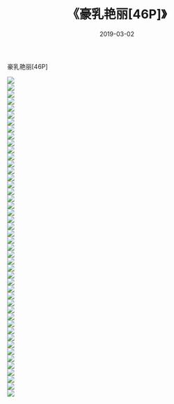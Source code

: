 ﻿---
layout: post
title:  《豪乳艳丽[46P]》
date:   2019-03-02
img: http://pic.660000.xyz/1:/性感/2019/豪乳艳丽[46P]/000.jpg
categories: [美女, 清纯, 唯美]
---

豪乳艳丽[46P]

  ![](http://pic.660000.xyz/1:/性感/2019/豪乳艳丽[46P]/001.jpg) <br> ![](http://pic.660000.xyz/1:/性感/2019/豪乳艳丽[46P]/002.jpg) <br> ![](http://pic.660000.xyz/1:/性感/2019/豪乳艳丽[46P]/003.jpg) <br> ![](http://pic.660000.xyz/1:/性感/2019/豪乳艳丽[46P]/004.jpg) <br> ![](http://pic.660000.xyz/1:/性感/2019/豪乳艳丽[46P]/005.jpg) <br> ![](http://pic.660000.xyz/1:/性感/2019/豪乳艳丽[46P]/006.jpg) <br> ![](http://pic.660000.xyz/1:/性感/2019/豪乳艳丽[46P]/007.jpg) <br> ![](http://pic.660000.xyz/1:/性感/2019/豪乳艳丽[46P]/008.jpg) <br> ![](http://pic.660000.xyz/1:/性感/2019/豪乳艳丽[46P]/009.jpg) <br> ![](http://pic.660000.xyz/1:/性感/2019/豪乳艳丽[46P]/010.jpg) <br> ![](http://pic.660000.xyz/1:/性感/2019/豪乳艳丽[46P]/011.jpg) <br> ![](http://pic.660000.xyz/1:/性感/2019/豪乳艳丽[46P]/012.jpg) <br> ![](http://pic.660000.xyz/1:/性感/2019/豪乳艳丽[46P]/013.jpg) <br> ![](http://pic.660000.xyz/1:/性感/2019/豪乳艳丽[46P]/014.jpg) <br> ![](http://pic.660000.xyz/1:/性感/2019/豪乳艳丽[46P]/015.jpg) <br> ![](http://pic.660000.xyz/1:/性感/2019/豪乳艳丽[46P]/016.jpg) <br> ![](http://pic.660000.xyz/1:/性感/2019/豪乳艳丽[46P]/017.jpg) <br> ![](http://pic.660000.xyz/1:/性感/2019/豪乳艳丽[46P]/018.jpg) <br> ![](http://pic.660000.xyz/1:/性感/2019/豪乳艳丽[46P]/019.jpg) <br> ![](http://pic.660000.xyz/1:/性感/2019/豪乳艳丽[46P]/020.jpg) <br> ![](http://pic.660000.xyz/1:/性感/2019/豪乳艳丽[46P]/021.jpg) <br> ![](http://pic.660000.xyz/1:/性感/2019/豪乳艳丽[46P]/022.jpg) <br> ![](http://pic.660000.xyz/1:/性感/2019/豪乳艳丽[46P]/023.jpg) <br> ![](http://pic.660000.xyz/1:/性感/2019/豪乳艳丽[46P]/024.jpg) <br> ![](http://pic.660000.xyz/1:/性感/2019/豪乳艳丽[46P]/025.jpg) <br> ![](http://pic.660000.xyz/1:/性感/2019/豪乳艳丽[46P]/026.jpg) <br> ![](http://pic.660000.xyz/1:/性感/2019/豪乳艳丽[46P]/027.jpg) <br> ![](http://pic.660000.xyz/1:/性感/2019/豪乳艳丽[46P]/028.jpg) <br> ![](http://pic.660000.xyz/1:/性感/2019/豪乳艳丽[46P]/029.jpg) <br> ![](http://pic.660000.xyz/1:/性感/2019/豪乳艳丽[46P]/030.jpg) <br> ![](http://pic.660000.xyz/1:/性感/2019/豪乳艳丽[46P]/031.jpg) <br> ![](http://pic.660000.xyz/1:/性感/2019/豪乳艳丽[46P]/032.jpg) <br> ![](http://pic.660000.xyz/1:/性感/2019/豪乳艳丽[46P]/033.jpg) <br> ![](http://pic.660000.xyz/1:/性感/2019/豪乳艳丽[46P]/034.jpg) <br> ![](http://pic.660000.xyz/1:/性感/2019/豪乳艳丽[46P]/035.jpg) <br> ![](http://pic.660000.xyz/1:/性感/2019/豪乳艳丽[46P]/036.jpg) <br> ![](http://pic.660000.xyz/1:/性感/2019/豪乳艳丽[46P]/037.jpg) <br> ![](http://pic.660000.xyz/1:/性感/2019/豪乳艳丽[46P]/038.jpg) <br> ![](http://pic.660000.xyz/1:/性感/2019/豪乳艳丽[46P]/039.jpg) <br> ![](http://pic.660000.xyz/1:/性感/2019/豪乳艳丽[46P]/040.jpg) <br> ![](http://pic.660000.xyz/1:/性感/2019/豪乳艳丽[46P]/041.jpg) <br> ![](http://pic.660000.xyz/1:/性感/2019/豪乳艳丽[46P]/042.jpg) <br> ![](http://pic.660000.xyz/1:/性感/2019/豪乳艳丽[46P]/043.jpg) <br> ![](http://pic.660000.xyz/1:/性感/2019/豪乳艳丽[46P]/044.jpg) <br> ![](http://pic.660000.xyz/1:/性感/2019/豪乳艳丽[46P]/045.jpg) <br> ![](http://pic.660000.xyz/1:/性感/2019/豪乳艳丽[46P]/046.jpg) <br>